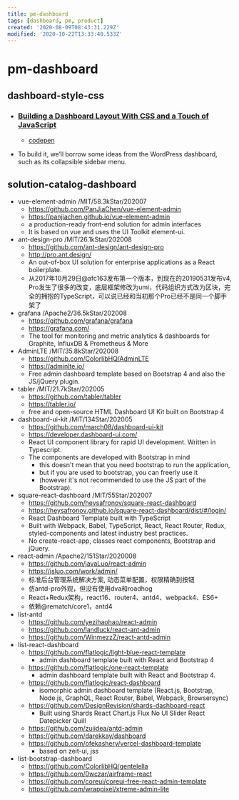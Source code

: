 ```yaml
---
title: pm-dashboard
tags: [dashboard, pm, product]
created: '2020-08-09T08:43:31.229Z'
modified: '2020-10-22T13:33:40.533Z'
---
```


# pm-dashboard

## dashboard-style-css

- ### [Building a Dashboard Layout With CSS and a Touch of JavaScript](https://webdesign.tutsplus.com/tutorials/building-an-admin-dashboard-layout-with-css-and-a-touch-of-javascript--cms-33964)
  - [codepen](https://codepen.io/uptonking/pen/gOrpLyV)

- To build it, we’ll borrow some ideas from the WordPress dashboard, such as its collapsible sidebar menu.

## solution-catalog-dashboard

- vue-element-admin /MIT/58.3kStar/202007
  - https://github.com/PanJiaChen/vue-element-admin
  - https://panjiachen.github.io/vue-element-admin
  - a production-ready front-end solution for admin interfaces
  - It is based on vue and uses the UI Toolkit element-ui.
- ant-design-pro /MIT/26.1kStar/202008
  - https://github.com/ant-design/ant-design-pro
  - http://pro.ant.design/
  - An out-of-box UI solution for enterprise applications as a React boilerplate.
  - 从2017年10月29日@afc163发布第一个版本，到现在的20190531发布v4, Pro发生了很多的改变，底层框架修改为umi，代码组织方式改为区块，完全的拥抱的TypeScript，可以说已经和当初那个Pro已经不是同一个脚手架了
- grafana /Apache2/36.5kStar/202008
  - https://github.com/grafana/grafana
  - https://grafana.com/
  - The tool for monitoring and metric analytics & dashboards for Graphite, InfluxDB & Prometheus & More
- AdminLTE /MIT/35.8kStar/202008
  - https://github.com/ColorlibHQ/AdminLTE
  - https://adminlte.io/
  - Free admin dashboard template based on Bootstrap 4 and also the JS/jQuery plugin.
- tabler /MIT/21.7kStar/202005
  - https://github.com/tabler/tabler
  - https://tabler.io/
  - free and open-source HTML Dashboard UI Kit built on Bootstrap 4
- dashboard-ui-kit /MIT/134Star/202005
  - https://github.com/march08/dashboard-ui-kit
  - https://developer.dashboard-ui.com/
  - React UI component library for rapid UI development. Written in Typescript.
  - The components are developed with Bootstrap in mind 
    - this doesn't mean that you need bootstrap to run the application, 
    - but if you are used to bootstrap, you can freerly use it 
    - (however it's not recommended to use the JS part of the Bootstrap). 
- square-react-dashboard /MIT/55Star/202007
  - https://github.com/heysafronov/square-react-dashboard
  - https://heysafronov.github.io/square-react-dashboard/dist/#/login/
  - React Dashboard Template built with TypeScript
  - Built with Webpack, Babel, TypeScript, React, React Router, Redux, styled-components and latest industry best practices.
  - No create-react-app, classes react components, Bootstrap and jQuery.
- react-admin /Apache2/151Star/2020008
  - https://github.com/javaLuo/react-admin
  - https://isluo.com/work/admin/
  - 标准后台管理系统解决方案, 动态菜单配置，权限精确到按钮
  - 仿antd-pro外观，但没有使用dva和roadhog
  - React+Redux架构，react16、router4、antd4、webpack4、ES6+
  - 依赖@rematch/core1，antd4
- list-antd
  - https://github.com/yezihaohao/react-admin
  - https://github.com/landluck/react-ant-admin
  - https://github.com/WinmezzZ/react-antd-admin
- list-react-dashboard
  - https://github.com/flatlogic/light-blue-react-template
    - admin dashboard template built with React and Bootstrap 4
  - https://github.com/flatlogic/one-react-template
    - admin dashboard template built with React and Bootstrap 4.
  - https://github.com/flatlogic/react-dashboard
    - isomorphic admin dashboard template (React.js, Bootstrap, Node.js, GraphQL, React Router, Babel, Webpack, Browsersync)
  - https://github.com/DesignRevision/shards-dashboard-react
    - Built using Shards React Chart.js Flux No UI Slider React Datepicker Quill
  - https://github.com/zuiidea/antd-admin
  - https://github.com/darekkay/dashboard
  - https://github.com/ofekashery/vercel-dashboard-template
    - based on zeit-ui, jss
- list-bootstrap-dashboard
  - https://github.com/ColorlibHQ/gentelella
  - https://github.com/0wczar/airframe-react
  - https://github.com/coreui/coreui-free-react-admin-template
  - https://github.com/wrappixel/xtreme-admin-lite
